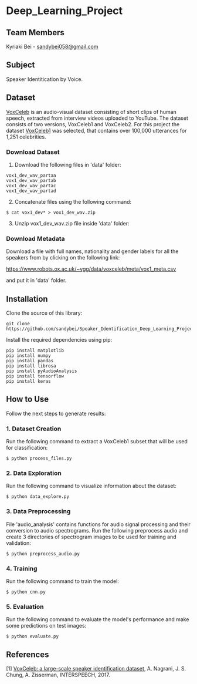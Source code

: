 # Deep_Learning_Project

## Team Members
Kyriaki Bei - sandybei058@gmail.com

## Subject
Speaker Identitication by Voice. 

## Dataset

[VoxCeleb](https://www.robots.ox.ac.uk/~vgg/data/voxceleb/) is an audio-visual dataset consisting of short clips of human speech, extracted from interview videos uploaded to YouTube. The dataset consists of two versions, VoxCeleb1 and VoxCeleb2. For this project the dataset [VoxCeleb1](https://www.robots.ox.ac.uk/~vgg/data/voxceleb/vox1.html) was selected, that contains over 100,000 utterances for 1,251 celebrities.

### Download Dataset
1. Download the following files in 'data' folder:
```
vox1_dev_wav_partaa
vox1_dev_wav_partab
vox1_dev_wav_partac
vox1_dev_wav_partad
```

2. Concatenate files using the following command:
```
$ cat vox1_dev* > vox1_dev_wav.zip
```

3. Unzip vox1_dev_wav.zip file inside 'data' folder:

### Download Μetadata
Download a file with full names, nationality and gender labels for all the speakers from by clicking on the following link:

https://www.robots.ox.ac.uk/~vgg/data/voxceleb/meta/vox1_meta.csv

and put it in 'data' folder.

## Installation

Clone the source of this library: 
```
git clone https://github.com/sandybei/Speaker_Identification_Deep_Learning_Project.git
```

Install the required dependencies using pip:
```
pip install matplotlib
pip install numpy 
pip install pandas
pip install librosa
pip install pyAudioAnalysis
pip install tensorflow
pip install keras
```

## How to Use 
Follow the next steps to generate results: 

### 1. Dataset Creation
Run the following command to extract a VoxCeleb1 subset that will be used for classification:

```
$ python process_files.py
```
### 2. Data Exploration
Run the following command to visualize information about the dataset:
```
$ python data_explore.py
```
### 3. Data Preprocessing
File 'audio_analysis' contains functions for audio signal processing and their conversion to audio spectrograms.
Run the following preprocess audio and create 3 directories of spectrogram images to be used for training and validation:
```
$ python preprocess_audio.py
```

### 4. Training
Run the following command to train the model:
```
$ python cnn.py
```

### 5. Evaluation
Run the following command to evaluate the model's performance and make some predictions on test images:
```
$ python evaluate.py
```

## References
[1] [VoxCeleb: a large-scale speaker identification dataset](https://www.robots.ox.ac.uk/~vgg/publications/2017/Nagrani17/nagrani17.pdf), A. Nagrani, J. S. Chung, A. Zisserman, INTERSPEECH, 2017.
      

